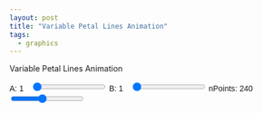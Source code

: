```yaml
---
layout: post
title: "Variable Petal Lines Animation"
tags:
  - graphics
---
```


Variable Petal Lines Animation


<style>
        .controls {
            margin: 10px 0;
            font-family: Arial, sans-serif;
        }
        .controls label {
            margin-right: 10px;
        }
</style>
<div class="controls">
        <label for="freqRange1">A: <span id="freqValue1">1</span></label>
        <input type="range" id="freqRange1" min="1" max="24" step="1" value="1">
        <label for="freqRange2">B: <span id="freqValue2">1</span></label>
        <input type="range" id="freqRange2" min="1" max="24" step="1" value="1">
        <label for="nPointsRange">nPoints: <span id="nPointsValue">240</span></label>
        <input type="range" id="nPointsRange" min="50" max="500" step="10" value="240">
</div>
<canvas id="animationCanvas" width="600" height="600"></canvas>
<script>

        const canvas = document.getElementById('animationCanvas');
        const ctx = canvas.getContext('2d');
        const freqRange1 = document.getElementById('freqRange1');
        const freqValue1 = document.getElementById('freqValue1');
        const freqRange2 = document.getElementById('freqRange2');
        const freqValue2 = document.getElementById('freqValue2');
        const nPointsRange = document.getElementById('nPointsRange');
        const nPointsValue = document.getElementById('nPointsValue');
        
        let FREQ1 = parseInt(freqRange1.value);
        let FREQ2 = parseInt(freqRange2.value);
        let nPoints = parseInt(nPointsRange.value);
        let step = 1;
        let rotationAngle = 0;

        freqRange1.addEventListener('input', () => {
            FREQ1 = parseInt(freqRange1.value);
            freqValue1.textContent = FREQ1;
        });

        freqRange2.addEventListener('input', () => {
            FREQ2 = parseInt(freqRange2.value);
            freqValue2.textContent = FREQ2;
        });

        nPointsRange.addEventListener('input', () => {
            nPoints = parseInt(nPointsRange.value);
            nPointsValue.textContent = nPoints;
        });

        function getPoints() {
            const points = [];
            const centerX = canvas.width / 2;
            const centerY = canvas.height / 2;
            const radius = Math.min(centerX, centerY) * 0.9;

            for (let i = 0; i < nPoints * (FREQ1 * FREQ2); i++) {
                const theta = (2 * Math.PI * i) / nPoints;
                const r = Math.cos(FREQ1 / FREQ2 * theta);
                const x = centerX + radius * r * Math.cos(theta);
                const y = centerY + radius * r * Math.sin(theta);
                points.push({ x, y });
            }

            return points;
        }

        function rotatePoints(points, angle) {
            const rotatedPoints = [];
            const centerX = canvas.width / 2;
            const centerY = canvas.height / 2;
            const rad = angle * (Math.PI / 180);

            for (const point of points) {
                const x = point.x - centerX;
                const y = point.y - centerY;

                const newX = x * Math.cos(rad) - y * Math.sin(rad);
                const newY = x * Math.sin(rad) + y * Math.cos(rad);

                rotatedPoints.push({
                    x: newX + centerX,
                    y: newY + centerY,
                });
            }

            return rotatedPoints;
        }

        function drawPoints(points) {
            ctx.clearRect(0, 0, canvas.width, canvas.height);
            ctx.fillStyle = 'blue';

            for (const point of points) {
                ctx.beginPath();
                ctx.arc(point.x, point.y, 3, 0, 2 * Math.PI);
                ctx.fill();
            }
        }

        function drawLines(points, step) {
            ctx.strokeStyle = 'blue';

            for (let i = 0; i < points.length; i++) {
                const j = (i + step) % points.length;
                ctx.strokeStyle = `hsl(${(i / points.length) * 360}, 100%, 50%)`;
                ctx.beginPath();
                ctx.moveTo(points[i].x, points[i].y);
                ctx.lineTo(points[j].x, points[j].y);
                ctx.stroke();
            }
        }

        function animate() {
            const points = getPoints();
            const rotatedPoints = rotatePoints(points, rotationAngle);
            drawPoints(rotatedPoints);
            drawLines(rotatedPoints, step);

            step = (step % (nPoints - 1)) + 1;
            rotationAngle += 3;

            setTimeout(animate, 200);
        }

        animate();
</script>
